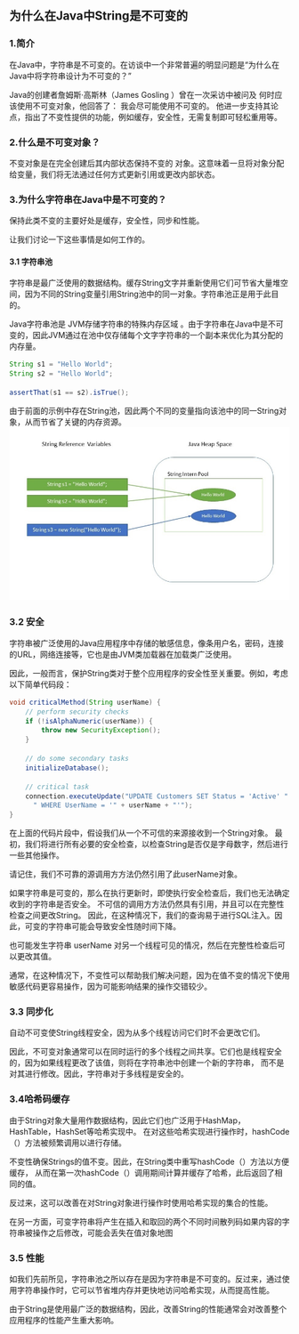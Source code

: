 ## 为什么在Java中String是不可变的

### 1.简介
在Java中，字符串是不可变的。在访谈中一个非常普遍的明显问题是“为什么在Java中将字符串设计为不可变的？”

Java的创建者詹姆斯·高斯林（James Gosling ）曾在一次采访中被问及  何时应该使用不可变对象，他回答了：
我会尽可能使用不可变的。
他进一步支持其论点，指出了不变性提供的功能，例如缓存，安全性，无需复制即可轻松重用等。

### 2.什么是不可变对象？

不变对象是在完全创建后其内部状态保持不变的  对象。这意味着一旦将对象分配给变量，我们将无法通过任何方式更新引用或更改内部状态。

### 3.为什么字符串在Java中是不可变的？
保持此类不变的主要好处是缓存，安全性，同步和性能。

让我们讨论一下这些事情是如何工作的。

#### 3.1 字符串池
字符串是最广泛使用的数据结构。缓存String文字并重新使用它们可节省大量堆空间，因为不同的String变量引用String池中的同一对象。字符串池正是用于此目的。

Java字符串池是   JVM存储字符串的特殊内存区域 。由于字符串在Java中是不可变的，因此JVM通过在池中仅存储每个文字字符串的一个副本来优化为其分配的内存量。

```java
String s1 = "Hello World";
String s2 = "Hello World";
          
assertThat(s1 == s2).isTrue();
```
由于前面的示例中存在String池，因此两个不同的变量指向该池中的同一String对象，从而节省了关键的内存资源。
![StringInfo](../../../doc/Why_String_Is_Immutable_In_Java.jpg)

### 3.2 安全

字符串被广泛使用的Java应用程序中存储的敏感信息，像条用户名，密码，连接的URL，网络连接等，它也是由JVM类加载器在加载类广泛使用。

因此，一般而言，保护String类对于整个应用程序的安全性至关重要。例如，考虑以下简单代码段：

```java
void criticalMethod(String userName) {
    // perform security checks
    if (!isAlphaNumeric(userName)) {
        throw new SecurityException(); 
    }
     
    // do some secondary tasks
    initializeDatabase();
     
    // critical task
    connection.executeUpdate("UPDATE Customers SET Status = 'Active' " +
      " WHERE UserName = '" + userName + "'");
}
```

在上面的代码片段中，假设我们从一个不可信的来源接收到一个String对象。
最初，我们将进行所有必要的安全检查，以检查String是否仅是字母数字，然后进行一些其他操作。

请记住，我们不可靠的源调用方方法仍然引用了此userName对象。

如果字符串是可变的，那么在执行更新时，即使执行安全检查后，我们也无法确定收到的字符串是否安全。
不可信的调用方方法仍然具有引用，并且可以在完整性检查之间更改String。
因此，在这种情况下，我们的查询易于进行SQL注入。因此，可变的字符串可能会导致安全性随时间下降。

也可能发生字符串 userName  对另一个线程可见的情况，然后在完整性检查后可以更改其值。

通常，在这种情况下，不变性可以帮助我们解决问题，因为在值不变的情况下使用敏感代码更容易操作，因为可能影响结果的操作交错较少。

### 3.3 同步化

自动不可变使String线程安全，因为从多个线程访问它们时不会更改它们。

因此，不可变对象通常可以在同时运行的多个线程之间共享。它们也是线程安全的，因为如果线程更改了该值，则将在字符串池中创建一个新的字符串，
而不是对其进行修改。因此，字符串对于多线程是安全的。

### 3.4哈希码缓存
由于String对象大量用作数据结构，因此它们也广泛用于HashMap，HashTable，HashSet等哈希实现中。
在对这些哈希实现进行操作时，hashCode（）方法被频繁调用以进行存储。

不变性确保Strings的值不变。因此，在String类中重写hashCode（）方法以方便缓存，
从而在第一次hashCode（）调用期间计算并缓存了哈希，此后返回了相同的值。

反过来，这可以改善在对String对象进行操作时使用哈希实现的集合的性能。

在另一方面，可变字符串将产生在插入和取回的两个不同时间散列码如果内容的字符串被操作之后修改，可能会丢失在值对象地图

### 3.5 性能
如我们先前所见，字符串池之所以存在是因为字符串是不可变的。反过来，通过使用字符串操作时，它可以节省堆内存并更快地访问哈希实现，从而提高性能。

由于String是使用最广泛的数据结构，因此，改善String的性能通常会对改善整个应用程序的性能产生重大影响。